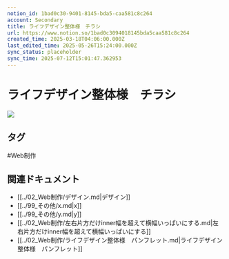 ```yaml
---
notion_id: 1bad0c30-9401-8145-bda5-caa581c8c264
account: Secondary
title: ライフデザイン整体様　チラシ
url: https://www.notion.so/1bad0c3094018145bda5caa581c8c264
created_time: 2025-03-18T04:06:00.000Z
last_edited_time: 2025-05-26T15:24:00.000Z
sync_status: placeholder
sync_time: 2025-07-12T15:01:47.362953
---
```

# ライフデザイン整体様　チラシ

![](https://prod-files-secure.s3.us-west-2.amazonaws.com/d58fe38c-a9d4-4466-aed9-85604b7b2c6d/eec8c703-a8e3-45c1-bdf2-5e7d5c928258/%E3%82%B9%E3%82%AF%E3%83%AA%E3%83%BC%E3%83%B3%E3%82%B7%E3%83%A7%E3%83%83%E3%83%88_2023-10-19_14.57.30.png?X-Amz-Algorithm=AWS4-HMAC-SHA256&X-Amz-Content-Sha256=UNSIGNED-PAYLOAD&X-Amz-Credential=ASIAZI2LB4662VW2GIZ4%2F20250719%2Fus-west-2%2Fs3%2Faws4_request&X-Amz-Date=20250719T064316Z&X-Amz-Expires=3600&X-Amz-Security-Token=IQoJb3JpZ2luX2VjEIX%2F%2F%2F%2F%2F%2F%2F%2F%2F%2FwEaCXVzLXdlc3QtMiJHMEUCIQDKGYWBFiAdpNF6xeJijEAn1XJUQfx8FLt7KCiPBODg1gIgXdapcGMHSi4vWUBwEfH1GMN0Bd6WIdFHpYUxOc1hgMUqiAQInv%2F%2F%2F%2F%2F%2F%2F%2F%2F%2FARAAGgw2Mzc0MjMxODM4MDUiDG4HdfjQYD2AZZ4c0ircA9264zIoDh%2FisY%2BHhsZTIB1%2B3TZZXfJpbOIopfABXsgA835QjxFj3vdHG3qQslAVDqVdHWkfew5rFPXYotkLDgDMMW32ey%2FMiHXv190ZEDYG4VX%2BjHqkc3UjreVR3yiRs5evg8IOaVvMGaPXTmuXOJH4x9jMiJVftz6yfow4fROSbr9Q4%2B1Dd253Ls10KVmbteaYKxJu%2B5%2BIgrpGcaCxTiY28mORn0LSxgXDHHRJv9Q5spY9vnkf40CATee7XQvp3GD3XIknnmuDDXPqEWbyLPJ06AfIqn%2BHkSDGT17rQ7AAgv2HVD15KrFMYqdGdcR9GcWS8EY4ukTQt2g8K81Xf0javOkQoQYMzBFSLIcq3an7ePGtMQFsVk5crQwDM%2FOqcMAXAGNNEkFQIuJbt%2FdZQJXyPCmTqi4q0IXZ%2FluE5%2Frfk4MrUnS3%2Bv%2BqRVYYwaAIcoQku57ptaFeei%2BtIEQ1m12rbHednSYqqOqPWxHZHvaSYQwbyiUdzgpKmShmKcFRRJTrorQhDreMTgyBVtQoyZNPuL%2FXkHAVQrvXo9t%2F94%2BPCVnq5DVt91uXNxSHewBoUUbCX4fYq8jnZA1X9EE19AB%2FlPB5F8HNKgHciJMSCCvpMyaR24VX39IuwNLLMPTE7MMGOqUBWd%2BS9wlSm3Gf15JOlbBux1l8JiMxkdHGn%2F1m8cDd%2BzDquPcFwNSl%2BsFV7RC7Zoj%2BrGWMlBLICO8Lnw27WcgKry1qUW59qJMw9BUvR7kzvfuudcwEMBEu7W0Pa0IwiWj3%2Fh1Gej5WTqRDw1sAm%2FoyQurNJK6L3OHKAyZpOX2plWO9sHmngAKw8QK1cBKM5%2F9tqkE0MPwhgIYQMj6ZMP50ek5viFzX&X-Amz-Signature=0aa579c8a72401885ccbb98d9ec63b2711d902c09ae78d136aaa08ecc07840df&X-Amz-SignedHeaders=host&x-amz-checksum-mode=ENABLED&x-id=GetObject)

## タグ

#Web制作 

## 関連ドキュメント

- [[../02_Web制作/デザイン.md|デザイン]]
- [[../99_その他/x.md|x]]
- [[../99_その他/y.md|y]]
- [[../02_Web制作/左右片方だけinner幅を超えて横幅いっぱいにする.md|左右片方だけinner幅を超えて横幅いっぱいにする]]
- [[../02_Web制作/ライフデザイン整体様　パンフレット.md|ライフデザイン整体様　パンフレット]]
